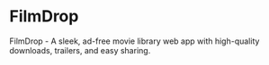 # FilmDrop
FilmDrop - A sleek, ad-free movie library web app with high-quality downloads, trailers, and easy sharing.
